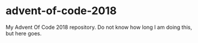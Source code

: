 # advent-of-code-2018
My Advent Of Code 2018 repository.  Do not know how long I am doing this, but here goes.
